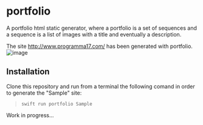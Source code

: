 # portfolio

A portfolio html static generator, where a portfolio is a set of sequences and a sequence is a list of images with a title and eventually a description. 


The site http://www.programma17.com/ has been generated with portfolio.
![image](https://user-images.githubusercontent.com/4716015/140662359-6c9d9d64-a23a-49e6-8b95-8c1fa721ae0f.png)

## Installation
Clone this repository and run from a terminal the following comand in order to generate the "Sample" site:

> `swift run portfolio Sample`

Work in progress...


